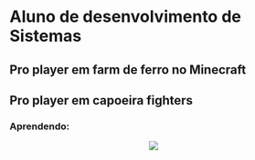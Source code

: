 # <strong>Aluno de desenvolvimento de Sistemas</strong>
## <strong>Pro player em  farm de ferro no Minecraft</strong>
## <strong>Pro player em capoeira fighters</strong>


### Aprendendo:

<p align="center">
  <a href="https://github.com/Matheusgeronimo">
    <img src="https://komarev.com/ghpvc/?username=Matheusgeronimo&color=blue&style=flat)" />
   
  </a>




</div>


  
</p>

